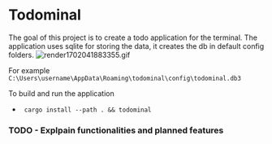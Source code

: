 # Todominal

The goal of this project is to create a todo application for the terminal.
The application uses sqlite for storing the data, it creates the db in default config folders.
![render1702041883355.gif](..%2F..%2FDesktop%2Frender1702041883355.gif)

For example `C:\Users\username\AppData\Roaming\todominal\config\todominal.db3`

To build and run the application
- ` cargo install --path . && todominal`
### TODO - Explpain functionalities and planned features 